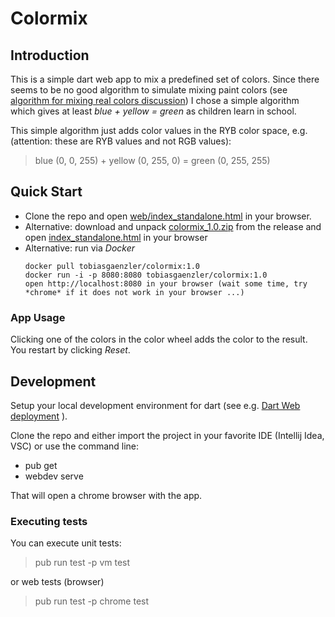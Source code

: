 # Colormix

## Introduction
This is a simple dart web app to mix a predefined set of colors.
Since there seems to be no good algorithm to simulate mixing paint colors (see [algorithm for mixing real colors discussion](https://stackoverflow.com/questions/1351442/is-there-an-algorithm-for-color-mixing-that-works-like-mixing-real-colors)) I chose a simple algorithm which gives at least *blue + yellow = green* as children learn in school.

This simple algorithm just adds color values in the RYB color space, e.g. (attention: these are RYB values and not RGB values):
>   blue (0, 0, 255) + yellow (0, 255, 0) = green (0, 255, 255)

## Quick Start
* Clone the repo and open [web/index_standalone.html](https://github.com/tobias-gaenzler/colormix/blob/main/web/index_standalone.html)
in your browser.
* Alternative: download and unpack [colormix_1.0.zip](https://github.com/tobias-gaenzler/colormix/releases/tag/1.0) from the release and open [index_standalone.html](https://github.com/tobias-gaenzler/colormix/blob/main/web/index_standalone.html) in your browser
* Alternative: run via *Docker* 
    ```
    docker pull tobiasgaenzler/colormix:1.0
    docker run -i -p 8080:8080 tobiasgaenzler/colormix:1.0 
    open http://localhost:8080 in your browser (wait some time, try *chrome* if it does not work in your browser ...)
    ```


### App Usage
Clicking one of the colors in the color wheel adds the color to the result.
You restart by clicking *Reset*.

## Development
Setup your local development environment for dart (see e.g. [Dart Web deployment](https://dart.dev/web/deployment) ).

Clone the repo and either import the project in your favorite IDE (Intellij Idea, VSC) or use the command line:
* pub get
* webdev serve 

That will open a chrome browser with the app.

### Executing tests
You can execute unit tests:
>  pub run test -p vm test

or web tests (browser)
>   pub run test -p chrome test

